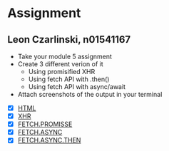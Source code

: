 # Assignment
## Leon Czarlinski, n01541167

- Take your module 5 assignment
- Create 3 different verion of it
  - Using promisified XHR
  - Using fetch API with .then()
  - Using fetch API with async/await
- Attach screenshots of the output in your terminal

- [X] [HTML](customers.html)
- [X] [XHR](customers-xhr-promisse.png)
- [X] [FETCH.PROMISSE](customers-fetch-promise.png)
- [X] [FETCH.ASYNC](customers-fetch-async.png)
- [X] [FETCH.ASYNC.THEN](customers-fetch-async-then.png)
